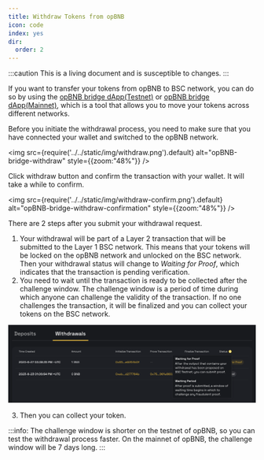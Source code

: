 ```yaml
---
title: Withdraw Tokens from opBNB
icon: code
index: yes
dir:
  order: 2
---
```


:::caution 
This is a living document and is susceptible to changes. 
:::

If you want to transfer your tokens from opBNB to BSC network, you can do so by using the [opBNB bridge dApp(Testnet)](https://opbnb-testnet-bridge.bnbchain.org/) or [opBNB bridge dApp(Mainnet)](https://opbnb-bridge.bnbchain.org), which is a tool that allows you to move your tokens across different networks.

Before you initiate the withdrawal process, you need to make sure that you have connected your wallet and switched to the opBNB network.

<img
  src={require('../../static/img/withdraw.png').default}
  alt="opBNB-bridge-withdraw"
  style={{zoom:"48%"}}
/>

Click withdraw button and confirm the transaction with your wallet. It will take a while to confirm.

<img
  src={require('../../static/img/withdraw-confirm.png').default}
  alt="opBNB-bridge-withdraw-confirmation"
  style={{zoom:"48%"}}
/>

There are 2 steps after you submit your withdrawal request. 

1. Your withdrawal will be part of a Layer 2 transaction that will be submitted to the Layer 1 BSC network. This means that your tokens will be locked on the opBNB network and unlocked on the BSC network. Then your withdrawal status will change to *Waiting for Proof*, which indicates that the transaction is pending verification.
2. You need to wait until the transaction is ready to be collected after the challenge window. The challenge window is a period of time during which anyone can challenge the validity of the transaction. If no one challenges the transaction, it will be finalized and you can collect your tokens on the BSC network.

![withdraw-status](../../static/img/withdraw-status.png)

3. Then you can collect your token. 

:::info:
The challenge window is shorter on the testnet of opBNB, so you can test the withdrawal process faster. On the mainnet of opBNB, the challenge window will be 7 days long.
:::

<!-- ## What is the withdrawal confirmation time?

The withdrawal confirmation time is XXX . -->